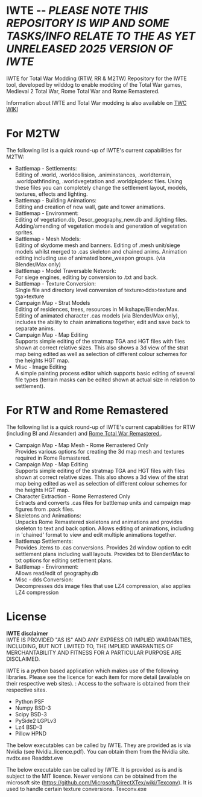 # IWTE -- *****PLEASE NOTE THIS REPOSITORY IS WIP AND SOME TASKS/INFO RELATE TO THE AS YET UNRELEASED 2025 VERSION OF IWTE*****
IWTE for Total War Modding (RTW, RR &amp; M2TW)
Repository for the IWTE tool, developed by wilddog to enable modding of the Total War games, Medieval 2 Total War, Rome Total War and Rome Remastered.

Information about IWTE and Total War modding is also available on [TWC WIKI](https://wiki.twcenter.net/index.php?title=IWTE)

# For M2TW
The following list is a quick round-up of IWTE's current capabilities for M2TW:
* Battlemap - Settlements:\
Editing of .world, .worldcollision, .animinstances, .worldterrain, .worldpathfinding, .worldvegetation and .worldpkgdesc files. Using these files you can completely change the settlement layout, models, textures, effects and lighting.
* Battlemap - Building Animations:\
Editing and creation of new wall, gate and tower animations.
* Battlemap - Environment:\
Editing of vegetation.db, Descr_geography_new.db and .lighting files. Adding/amending of vegetation models and generation of vegetation sprites.
* Battlemap - Mesh Models:\
Editing of skydome mesh and banners. Editing of .mesh unit/siege models whilst merged to .cas skeleton and chained anims. Animation editing including use of animated bone_weapon groups. (via Blender/Max only)
* Battlemap - Model Traversable Network:\
For siege engines, editing by conversion to .txt and back.
* Battlemap - Texture Conversion:\
Single file and directory level conversion of texture>dds>texture and tga>texture
* Campaign Map - Strat Models\
Editing of residences, trees, resources in Milkshape/Blender/Max. Editing of animated character .cas models (via Blender/Max only), includes the ability to chain animations together, edit and save back to separate anims.
* Campaign Map - Map Editing\
Supports simple editing of the stratmap TGA and HGT files with files shown at correct relative sizes. This also shows a 3d view of the strat map being edited as well as selection of different colour schemes for the heights HGT map.
* Misc - Image Editing\
A simple painting process editor which supports basic editing of several file types (terrain masks can be edited shown at actual size in relation to settlement).

# For RTW and Rome Remastered
The following list is a quick round-up of IWTE's current capabilities for RTW (including BI and Alexander) and [Rome Total War Remastered.](https://github.com/FeralInteractive/romeremastered).
* Campaign Map - Map Mesh - Rome Remastered Only\
Provides various options for creating the 3d map mesh and textures required in Rome Remastered.
* Campaign Map - Map Editing\
Supports simple editing of the stratmap TGA and HGT files with files shown at correct relative sizes. This also shows a 3d view of the strat map being edited as well as selection of different colour schemes for the heights HGT map.
* Character Extraction - Rome Remastered Only\
Extracts and converts .cas files for battlemap units and campaign map figures from .pack files.
* Skeletons and Animations:\
Unpacks Rome Remastered skeletons and animations and provides skeleton to text and back option. Allows editing of animations, including in 'chained' format to view and edit multiple animations together.
* Battlemap Settlements:\
Provides .items to .cas conversions. Provides 2d window option to edit settlement plans including wall layouts. Provides txt to Blender/Max to txt options for editing settlement plans.
* Battlemap - Environment:\
Allows read/edit of geography.db
* Misc - dds Conversion:\
Decompresses dds image files that use LZ4 compression, also applies LZ4 compression


# License
**IWTE disclaimer**\
IWTE IS PROVIDED "AS IS" AND ANY EXPRESS OR IMPLIED WARRANTIES, INCLUDING, BUT NOT LIMITED TO,
THE IMPLIED WARRANTIES OF MERCHANTABILITY AND FITNESS FOR A PARTICULAR PURPOSE ARE DISCLAIMED.

IWTE is a python based application which makes use of the following libraries. 
Please see the licence for each item for more detail (available on their respective web sites). :
Access to the software is obtained from their respective sites.
* Python     PSF
* Numpy      BSD-3
* Scipy      BSD-3
* PySide2    LGPLv3
* Lz4        BSD-3
* Pillow     HPND

The below executables can be called by IWTE. They are provided as is via Nvidia (see Nvidia_licence.pdf). You can obtain them from the Nvidia site.
nvdtx.exe
Readdxt.eve

The below executable can be called by IWTE. It is provided as is and is subject to the MIT licence. Newer versions can be obtained from the microsoft site (https://github.com/Microsoft/DirectXTex/wiki/Texconv).
It is used to handle certain texture conversions.
Texconv.exe

